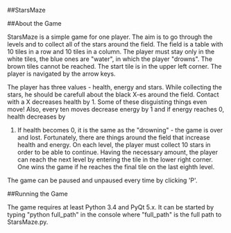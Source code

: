 ##StarsMaze

##About the Game

StarsMaze is a simple game for one player. The aim is to go through the levels and to collect all of the stars around the field. The field is a table with 10 
tiles in a row and 10 tiles in a column. The player must stay only in the white tiles, the blue ones are "water", in which the player "drowns". The brown tiles
cannot be reached. The start tile is in the upper left corner. The player is navigated by the arrow keys.

The player has three values - health, energy and stars. While collecting the stars, he should be carefull about the black X-es around the field. Contact with a X
decreases health by 1. Some of these disguisting things even move! Also, every ten moves decrease energy by 1 and if energy reaches 0, health decreases by
1. If health becomes 0, it is the same as the "drowning" - the game is over and lost. Fortunately, there are things around the field that increase health and energy. 
On each level, the player must collect 10 stars in order to be able to continue. Having the necessary amount, the player can reach the next level by entering the
tile in the lower right corner. One wins the game if he reaches the final tile on the last eighth level.

The game can be paused and unpaused every time by clicking 'P'.

##Running the Game

The game requires at least Python 3.4 and PyQt 5.x. It can be started by typing "python full_path" in the console where "full_path" is the full path to StarsMaze.py.
